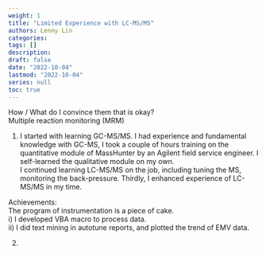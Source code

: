 ```yaml
---
weight: 1
title: "Limited Experience with LC-MS/MS"
authors: Lenny Lin
categories: 
tags: []
description: 
draft: false
date: "2022-10-04"
lastmod: "2022-10-04"
series: null
toc: true
---
```



How / What do I convince them that is okay?  
Multiple reaction monitoring (MRM) 

1) I started with learning GC-MS/MS.  I had experience and fundamental knowledge with GC-MS, I took a couple of hours training on the quantitative module of MassHunter by an Agilent field service engineer. I self-learned the qualitative module on my own.  
I continued learning LC-MS/MS on the job, including tuning the MS, monitoring the back-pressure.
Thirdly, I enhanced experience of LC-MS/MS in my time.

Achievements:  
    The program of instrumentation is a piece of cake.  
    i) I developed VBA macro to process data.  
    ii) I did text mining in autotune reports, and plotted the trend of EMV data.  

2) 
